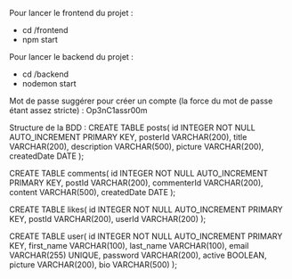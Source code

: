 Pour lancer le frontend du projet : 
- cd /frontend
- npm start 

Pour lancer le backend du projet :
- cd /backend
- nodemon start 

Mot de passe suggérer pour créer un compte (la force du mot de passe étant assez stricte) :
Op3nC1assr00m

Structure de la BDD : 
CREATE TABLE posts(
    id INTEGER NOT NULL AUTO_INCREMENT PRIMARY KEY,
    posterId VARCHAR(200),
    title VARCHAR(200), 
    description VARCHAR(500), 
    picture VARCHAR(200),  
    createdDate DATE 
); 

 CREATE TABLE comments(
    id INTEGER NOT NULL AUTO_INCREMENT PRIMARY KEY,
    postId VARCHAR(200),
    commenterId VARCHAR(200), 
    content VARCHAR(500), 
    createdDate DATE
); 

CREATE TABLE likes(
    id INTEGER NOT NULL AUTO_INCREMENT PRIMARY KEY,
    postId VARCHAR(200),
    userId VARCHAR(200)
); 

CREATE TABLE user(
    id INTEGER NOT NULL AUTO_INCREMENT PRIMARY KEY,
    first_name VARCHAR(100),
    last_name VARCHAR(100),
    email VARCHAR(255) UNIQUE,
    password VARCHAR(200),
    active BOOLEAN,
    picture VARCHAR(200),
    bio VARCHAR(500)
); 


